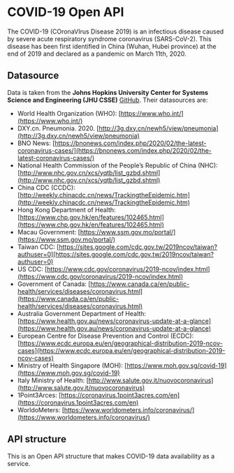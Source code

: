 # COVID-19 Open API

The COVID-19 (COronaVIrus Disease 2019) is an infectious disease caused by severe acute respiratory syndrome coronavirus (SARS-CoV-2).
This disease has been first identified in China (Wuhan, Hubei province) at the end of 2019 and declared as a pandemic on March 11th, 2020.

## Datasource

Data is taken from the **Johns Hopkins University Center for Systems Science and Engineering (JHU CSSE)** [GitHub](https://github.com/CSSEGISandData/COVID-19).
Their datasources are:

- World Health Organization (WHO): [https://www.who.int/](https://www.who.int/)
- DXY.cn. Pneumonia. 2020. [http://3g.dxy.cn/newh5/view/pneumonia](http://3g.dxy.cn/newh5/view/pneumonia)
- BNO News: [https://bnonews.com/index.php/2020/02/the-latest-coronavirus-cases/](https://bnonews.com/index.php/2020/02/the-latest-coronavirus-cases/)
- National Health Commission of the People’s Republic of China (NHC): [http://www.nhc.gov.cn/xcs/yqtb/list_gzbd.shtml](http://www.nhc.gov.cn/xcs/yqtb/list_gzbd.shtml)
- China CDC (CCDC): [http://weekly.chinacdc.cn/news/TrackingtheEpidemic.htm](http://weekly.chinacdc.cn/news/TrackingtheEpidemic.htm)
- Hong Kong Department of Health: [https://www.chp.gov.hk/en/features/102465.html](https://www.chp.gov.hk/en/features/102465.html)
- Macau Government: [https://www.ssm.gov.mo/portal/](https://www.ssm.gov.mo/portal/)
- Taiwan CDC: [https://sites.google.com/cdc.gov.tw/2019ncov/taiwan?authuser=0](https://sites.google.com/cdc.gov.tw/2019ncov/taiwan?authuser=0)
- US CDC: [https://www.cdc.gov/coronavirus/2019-ncov/index.html](https://www.cdc.gov/coronavirus/2019-ncov/index.html)
- Government of Canada: [https://www.canada.ca/en/public-health/services/diseases/coronavirus.html](https://www.canada.ca/en/public-health/services/diseases/coronavirus.html)
- Australia Government Department of Health: [https://www.health.gov.au/news/coronavirus-update-at-a-glance](https://www.health.gov.au/news/coronavirus-update-at-a-glance)
- European Centre for Disease Prevention and Control (ECDC): [https://www.ecdc.europa.eu/en/geographical-distribution-2019-ncov-cases](https://www.ecdc.europa.eu/en/geographical-distribution-2019-ncov-cases)
- Ministry of Health Singapore (MOH): [https://www.moh.gov.sg/covid-19](https://www.moh.gov.sg/covid-19)
- Italy Ministry of Health: [http://www.salute.gov.it/nuovocoronavirus](http://www.salute.gov.it/nuovocoronavirus)
- 1Point3Arces: [https://coronavirus.1point3acres.com/en](https://coronavirus.1point3acres.com/en)
- WorldoMeters: [https://www.worldometers.info/coronavirus/](https://www.worldometers.info/coronavirus/)

## API structure

This is an Open API structure that makes COVID-19 data availability as a service.